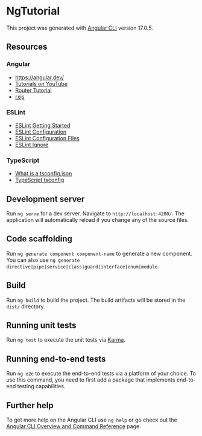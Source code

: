 # NgTutorial

This project was generated with [Angular CLI](https://github.com/angular/angular-cli) version 17.0.5.

## Resources

### Angular 
- https://angular.dev/
- [Tutorials on YouTube](https://www.youtube.com/playlist?list=PL1w1q3fL4pmj9k1FrJ3Pe91EPub2_h4jF)
- [Router Tutorial](https://angular.dev/guide/routing/router-tutorial)
- [rxjs](https://rxjs.dev/)

### ESLint

- [ESLint Getting Started](https://eslint.org/docs/latest/use/getting-started)
- [ESLint Configuration](https://eslint.org/docs/latest/use/configure/)
- [ESLint Configuration Files](https://eslint.org/docs/latest/use/configure/configuration-files)
- [ESLint Ignore](https://eslint.org/docs/latest/use/configure/migration-guide#ignoring-files)

### TypeScript
- [What is a tsconfig.json](https://www.typescriptlang.org/docs/handbook/tsconfig-json.html)
- [TypeScript tsconfig](https://www.typescriptlang.org/tsconfig/)

## Development server

Run `ng serve` for a dev server. Navigate to `http://localhost:4200/`. The application will automatically reload if you change any of the source files.

## Code scaffolding

Run `ng generate component component-name` to generate a new component. You can also use `ng generate directive|pipe|service|class|guard|interface|enum|module`.

## Build

Run `ng build` to build the project. The build artifacts will be stored in the `dist/` directory.

## Running unit tests

Run `ng test` to execute the unit tests via [Karma](https://karma-runner.github.io).

## Running end-to-end tests

Run `ng e2e` to execute the end-to-end tests via a platform of your choice. To use this command, you need to first add a package that implements end-to-end testing capabilities.

## Further help

To get more help on the Angular CLI use `ng help` or go check out the [Angular CLI Overview and Command Reference](https://angular.io/cli) page.
